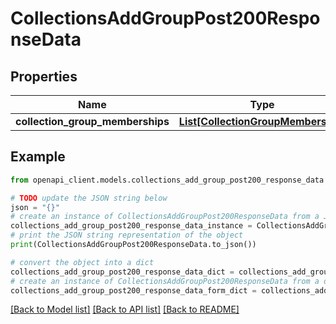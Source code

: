 # CollectionsAddGroupPost200ResponseData


## Properties

Name | Type | Description | Notes
------------ | ------------- | ------------- | -------------
**collection_group_memberships** | [**List[CollectionGroupMembership]**](CollectionGroupMembership.md) |  | [optional] 

## Example

```python
from openapi_client.models.collections_add_group_post200_response_data import CollectionsAddGroupPost200ResponseData

# TODO update the JSON string below
json = "{}"
# create an instance of CollectionsAddGroupPost200ResponseData from a JSON string
collections_add_group_post200_response_data_instance = CollectionsAddGroupPost200ResponseData.from_json(json)
# print the JSON string representation of the object
print(CollectionsAddGroupPost200ResponseData.to_json())

# convert the object into a dict
collections_add_group_post200_response_data_dict = collections_add_group_post200_response_data_instance.to_dict()
# create an instance of CollectionsAddGroupPost200ResponseData from a dict
collections_add_group_post200_response_data_form_dict = collections_add_group_post200_response_data.from_dict(collections_add_group_post200_response_data_dict)
```
[[Back to Model list]](../README.md#documentation-for-models) [[Back to API list]](../README.md#documentation-for-api-endpoints) [[Back to README]](../README.md)


